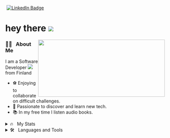 <p align="left">
  <img src="https://komarev.com/ghpvc/?username=wesenbergg&style=flat-square&color=blue" height="24" alt="">
  <a href="https://www.linkedin.com/in/boriss-jerjomkin-521626174"><img src="https://img.shields.io/badge/LinkedIn-blue?style=for-the-badge&logo=linkedin&logoColor=white" height="24" alt="LinkedIn Badge"></a>
</p>

<h1 align="left">hey there <img src="https://media.giphy.com/media/hvRJCLFzcasrR4ia7z/giphy.gif" width="40"></h1>
<img src="https://media.giphy.com/media/dWesBcTLavkZuG35MI/giphy.gif" width="400" height="180" align="right"  />

### :man_technologist: &nbsp; About Me

I am a Software Developer <img src="https://media.giphy.com/media/WUlplcMpOCEmTGBtBW/giphy.gif" width="30"> from Finland

- ⚽️ Enjoying to collaborate on difficult challenges. 
- 🔭 Passionate to discover and learn new tech.
- 📚 In my free time I listen audio books.

<details>
  <summary>🔥 &nbsp; My Stats</summary>

  [![GitHub Streak](http://github-readme-streak-stats.herokuapp.com?user=wesenbergg&theme=dark&background=000000)](https://git.io/streak-stats)
  
  [![Top Langs](https://github-readme-stats.vercel.app/api/top-langs/?username=wesenbergg&layout=compact&theme=vision-friendly-dark)](https://github.com/anuraghazra/github-readme-stats)
  
</details>

<details>
  <summary>
    🛠 &nbsp; Languages and Tools
  </summary>
  <p>
    <img src="https://github.com/devicons/devicon/blob/master/icons/java/java-original-wordmark.svg" title="Java" alt="Java" width="40" height="40"/>&nbsp;
    <img src="https://github.com/devicons/devicon/blob/master/icons/react/react-original-wordmark.svg" title="React" alt="React" width="40" height="40"/>&nbsp;
    <img src="https://github.com/devicons/devicon/blob/master/icons/spring/spring-original-wordmark.svg" title="Spring" alt="Spring" width="40" height="40"/>&nbsp;
    <img src="https://github.com/devicons/devicon/blob/master/icons/materialui/materialui-original.svg" title="Material UI" alt="Material UI" width="40" height="40"/>&nbsp;
    <img src="https://github.com/devicons/devicon/blob/master/icons/flutter/flutter-original.svg" title="Flutter" alt="Flutter" width="40" height="40"/>&nbsp;
    <img src="https://github.com/devicons/devicon/blob/master/icons/redux/redux-original.svg" title="Redux" alt="Redux " width="40" height="40"/>&nbsp;
    <img src="https://github.com/devicons/devicon/blob/master/icons/css3/css3-plain-wordmark.svg"  title="CSS3" alt="CSS" width="40" height="40"/>&nbsp;
    <img src="https://github.com/devicons/devicon/blob/master/icons/html5/html5-original.svg" title="HTML5" alt="HTML" width="40" height="40"/>&nbsp;
    <img src="https://github.com/devicons/devicon/blob/master/icons/javascript/javascript-original.svg" title="JavaScript" alt="JavaScript" width="40" height="40"/>&nbsp;
    <img src="https://github.com/devicons/devicon/blob/master/icons/firebase/firebase-plain-wordmark.svg" title="Firebase" alt="Firebase" width="40" height="40"/>&nbsp;
    <img src="https://github.com/devicons/devicon/blob/master/icons/gatsby/gatsby-original.svg" title="Gatsby"  alt="Gatsby" width="40" height="40"/>&nbsp;
    <img src="https://github.com/devicons/devicon/blob/master/icons/mysql/mysql-original-wordmark.svg" title="MySQL"  alt="MySQL" width="40" height="40"/>&nbsp;
    <img src="https://github.com/devicons/devicon/blob/master/icons/nodejs/nodejs-original-wordmark.svg" title="NodeJS" alt="NodeJS" width="40" height="40"/>&nbsp;
    <img src="https://github.com/devicons/devicon/blob/master/icons/amazonwebservices/amazonwebservices-plain-wordmark.svg" title="AWS" alt="AWS" width="40" height="40"/>&nbsp;
    <img src="https://www.vectorlogo.zone/logos/getpostman/getpostman-icon.svg" title="Postman"  alt="Postman" width="40" height="40"/>&nbsp;
    <img src="https://github.com/devicons/devicon/blob/master/icons/git/git-original-wordmark.svg" title="Git" **alt="Git" width="40" height="40"/>&nbsp;
  </p>
</details>
